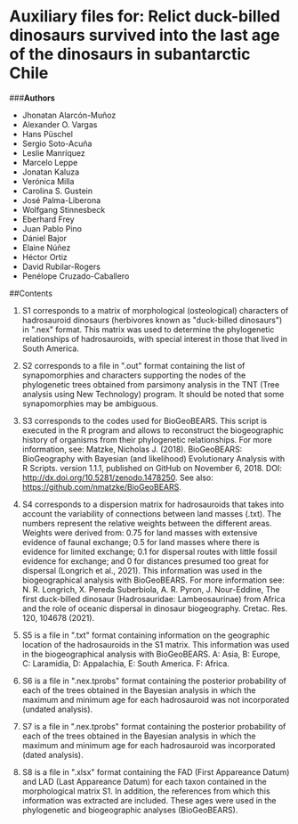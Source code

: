 # Auxiliary files for: Relict duck-billed dinosaurs survived into the last age of the dinosaurs in subantarctic Chile

###**Authors**
- Jhonatan Alarcón-Muñoz
- Alexander O. Vargas
- Hans Püschel
- Sergio Soto-Acuña
- Leslie Manríquez
- Marcelo Leppe
- Jonatan Kaluza
- Verónica Milla
- Carolina S. Gustein
- José Palma-Liberona
- Wolfgang Stinnesbeck
- Eberhard Frey
- Juan Pablo Pino
- Dániel Bajor
-  Elaine Núñez
- Héctor Ortiz
- David Rubilar-Rogers
- Penélope Cruzado-Caballero


##Contents
1. S1 corresponds to a matrix of morphological (osteological) characters of hadrosauroid dinosaurs (herbivores known as "duck-billed dinosaurs") in ".nex" format. This matrix was used to determine the phylogenetic relationships of hadrosauroids, with special interest in those that lived in South America. 

2. S2 corresponds to a file in ".out" format containing the list of synapomorphies and characters supporting the nodes of the phylogenetic trees obtained from parsimony analysis in the TNT (Tree analysis using New Technology) program. It should be noted that some synapomorphies may be ambiguous.

3. S3 corresponds to the codes used for BioGeoBEARS. This script is executed in the R program and allows to reconstruct the biogeographic history of organisms from their phylogenetic relationships. For more information, see: Matzke, Nicholas J. (2018). BioGeoBEARS: BioGeography with Bayesian (and likelihood) Evolutionary Analysis with R Scripts. version 1.1.1, published on GitHub on November 6, 2018. DOI: http://dx.doi.org/10.5281/zenodo.1478250.
See also: https://github.com/nmatzke/BioGeoBEARS. 

4. S4 corresponds to a dispersion matrix for hadrosauroids that takes into account the variability of connections between land masses (.txt). The numbers represent the relative weights between the different areas. Weights were derived from: 0.75 for land masses with extensive evidence of faunal exchange; 0.5 for land masses where there is evidence for limited exchange; 0.1 for dispersal routes with little fossil evidence for exchange; and 0 for distances presumed too great for dispersal (Longrich et al., 2021). This information was used in the biogeographical analysis with BioGeoBEARS. For more information see: N. R. Longrich, X. Pereda Suberbiola, A. R. Pyron, J. Nour-Eddine, The first duck-billed dinosaur (Hadrosauridae: Lambeosaurinae) from Africa and the role of oceanic dispersal in dinosaur biogeography. Cretac. Res. 120, 104678 (2021).

5. S5 is a file in ".txt" format containing information on the geographic location of the hadrosauroids in the S1 matrix. This information was used in the biogeographical analysis with BioGeoBEARS. A: Asia, B: Europe, C: Laramidia, D: Appalachia, E: South America. F: Africa.

6. S6 is a file in ".nex.tprobs" format containing the posterior probability of each of the trees obtained in the Bayesian analysis in which the maximum and minimum age for each hadrosauroid was not incorporated (undated analysis).

7. S7 is a file in ".nex.tprobs" format containing the posterior probability of each of the trees obtained in the Bayesian analysis in which the maximum and minimum age for each hadrosauroid was incorporated (dated analysis).

8. S8 is a file in ".xlsx" format containing the FAD (First Appareance Datum) and LAD (Last Appareance Datum) for each taxon contained in the morphological matrix S1. In addition, the references from which this information was extracted are included. These ages were used in the phylogenetic and biogeographic analyses (BioGeoBEARS).
